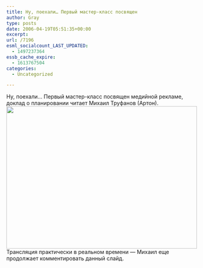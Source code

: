 ```yaml
---
title: Ну, поехали… Первый мастер-класс посвящен
author: Gray
type: posts
date: 2006-04-19T05:51:35+00:00
excerpt:
url: /7196
esml_socialcount_LAST_UPDATED:
  - 1497237364
essb_cache_expire:
  - 1613767504
categories:
  - Uncategorized

---
```








Ну, поехали&#8230; Первый мастер-класс посвящен медийной рекламе, доклад о планировании читает Михаил Труфанов (Артон).  
<img src="https://i1.wp.com/images16.fotki.com/v289/photos/5/520379/3458339/cib002-vi.jpg?resize=500%2C375" title="" width="500" height="375" border="0" data-recalc-dims="1" />  
Трансляция практически в реальном времени &#8212; Михаил еще продолжает комментировать данный слайд.